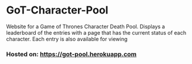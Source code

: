 # GoT-Character-Pool
Website for a Game of Thrones Character Death Pool. Displays a leaderboard of the entries with a page that has the current status of each character. Each entry is also available for viewing

### Hosted on: https://got-pool.herokuapp.com
